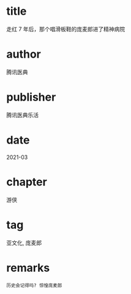 # title
走红 7 年后，那个唱滑板鞋的庞麦郎进了精神病院

# author
腾讯医典

# publisher
腾讯医典乐活

# date
2021-03

# chapter
游侠

# tag
亚文化, 庞麦郎

# remarks
`历史会记得吗? 惊惶庞麦郎`
